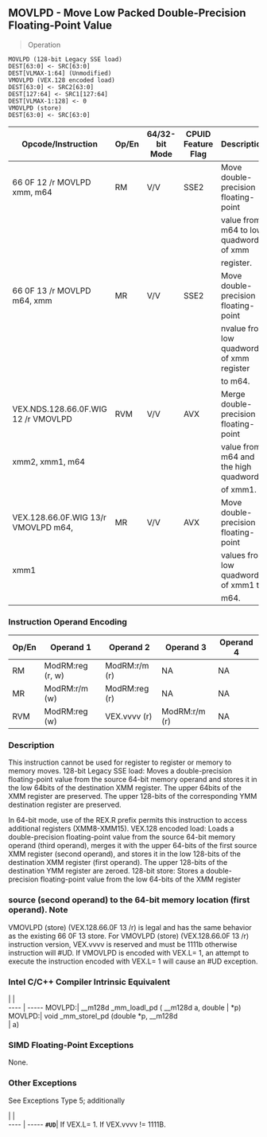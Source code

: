 ## MOVLPD - Move Low Packed Double-Precision Floating-Point Value

> Operation

``` slim
MOVLPD (128-bit Legacy SSE load)
DEST[63:0] <- SRC[63:0]
DEST[VLMAX-1:64] (Unmodified)
VMOVLPD (VEX.128 encoded load)
DEST[63:0] <- SRC2[63:0]
DEST[127:64] <- SRC1[127:64]
DEST[VLMAX-1:128] <- 0
VMOVLPD (store)
DEST[63:0] <- SRC[63:0]

```

 Opcode/Instruction                 | Op/En| 64/32-bit Mode| CPUID Feature Flag| Description                             
 ---  | --- | --- | --- | ---
 66 0F 12 /r MOVLPD xmm, m64        | RM   | V/V           | SSE2              | Move double-precision floating-point    
                                    |      |               |                   | value from m64 to low quadword of xmm   
                                    |      |               |                   | register.                               
 66 0F 13 /r MOVLPD m64, xmm        | MR   | V/V           | SSE2              | Move double-precision floating-point    
                                    |      |               |                   | nvalue from low quadword of xmm register
                                    |      |               |                   | to m64.                                 
 VEX.NDS.128.66.0F.WIG 12 /r VMOVLPD| RVM  | V/V           | AVX               | Merge double-precision floating-point   
 xmm2, xmm1, m64                    |      |               |                   | value from m64 and the high quadword    
                                    |      |               |                   | of xmm1.                                
 VEX.128.66.0F.WIG 13/r VMOVLPD m64,| MR   | V/V           | AVX               | Move double-precision floating-point    
 xmm1                               |      |               |                   | values from low quadword of xmm1 to     
                                    |      |               |                   | m64.                                    

### Instruction Operand Encoding
 Op/En| Operand 1       | Operand 2    | Operand 3    | Operand 4
 ---  | --- | --- | --- | ---
 RM   | ModRM:reg (r, w)| ModRM:r/m (r)| NA           | NA       
 MR   | ModRM:r/m (w)   | ModRM:reg (r)| NA           | NA       
 RVM  | ModRM:reg (w)   | VEX.vvvv (r) | ModRM:r/m (r)| NA       

### Description
This instruction cannot be used for register to register or memory to memory
moves. 128-bit Legacy SSE load: Moves a double-precision floating-point value
from the source 64-bit memory operand and stores it in the low 64bits of the
destination XMM register. The upper 64bits of the XMM register are preserved.
The upper 128-bits of the corresponding YMM destination register are preserved.

In 64-bit mode, use of the REX.R prefix permits this instruction to access additional
registers (XMM8-XMM15). VEX.128 encoded load: Loads a double-precision floating-point
value from the source 64-bit memory operand (third operand), merges it with
the upper 64-bits of the first source XMM register (second operand), and stores
it in the low 128-bits of the destination XMM register (first operand). The
upper 128-bits of the destination YMM register are zeroed. 128-bit store: Stores
a double-precision floating-point value from the low 64-bits of the XMM register
### source (second operand) to the 64-bit memory location (first operand). Note
VMOVLPD (store) (VEX.128.66.0F 13 /r) is legal and has the same behavior as
the existing 66 0F 13 store. For VMOVLPD (store) (VEX.128.66.0F 13 /r) instruction
version, VEX.vvvv is reserved and must be 1111b otherwise instruction will #UD.
If VMOVLPD is encoded with VEX.L= 1, an attempt to execute the instruction encoded
with VEX.L= 1 will cause an #UD exception.



### Intel C/C++ Compiler Intrinsic Equivalent
   | |  
---- | -----
 MOVLPD:| __m128d _mm_loadl_pd ( __m128d a, double
        | \*p)                                     
 MOVLPD:| void _mm_storel_pd (double \*p, __m128d  
        | a)                                      

### SIMD Floating-Point Exceptions
None.


### Other Exceptions
See Exceptions Type 5; additionally

   | |  
---- | -----
 **``#UD``**| If VEX.L= 1. If VEX.vvvv != 1111B.
